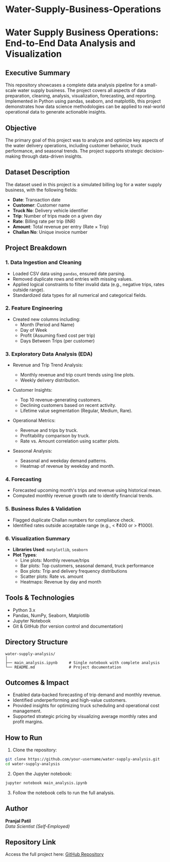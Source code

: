 # Water-Supply-Business-Operations

# Water Supply Business Operations: End-to-End Data Analysis and Visualization

## Executive Summary
This repository showcases a complete data analysis pipeline for a small-scale water supply business. The project covers all aspects of data preparation, cleaning, analysis, visualization, forecasting, and reporting. Implemented in Python using pandas, seaborn, and matplotlib, this project demonstrates how data science methodologies can be applied to real-world operational data to generate actionable insights.

## Objective
The primary goal of this project was to analyze and optimize key aspects of the water delivery operations, including customer behavior, truck performance, and seasonal trends. The project supports strategic decision-making through data-driven insights.

## Dataset Description
The dataset used in this project is a simulated billing log for a water supply business, with the following fields:

- **Date**: Transaction date
- **Customer**: Customer name
- **Truck No**: Delivery vehicle identifier
- **Trip**: Number of trips made on a given day
- **Rate**: Billing rate per trip (INR)
- **Amount**: Total revenue per entry (Rate × Trip)
- **Challan No**: Unique invoice number

## Project Breakdown

### 1. Data Ingestion and Cleaning
- Loaded CSV data using `pandas`, ensured date parsing.
- Removed duplicate rows and entries with missing values.
- Applied logical constraints to filter invalid data (e.g., negative trips, rates outside range).
- Standardized data types for all numerical and categorical fields.

### 2. Feature Engineering
- Created new columns including:
  - Month (Period and Name)
  - Day of Week
  - Profit (Assuming fixed cost per trip)
  - Days Between Trips (per customer)

### 3. Exploratory Data Analysis (EDA)
- Revenue and Trip Trend Analysis:
  - Monthly revenue and trip count trends using line plots.
  - Weekly delivery distribution.

- Customer Insights:
  - Top 10 revenue-generating customers.
  - Declining customers based on recent activity.
  - Lifetime value segmentation (Regular, Medium, Rare).

- Operational Metrics:
  - Revenue and trips by truck.
  - Profitability comparison by truck.
  - Rate vs. Amount correlation using scatter plots.

- Seasonal Analysis:
  - Seasonal and weekday demand patterns.
  - Heatmap of revenue by weekday and month.

### 4. Forecasting
- Forecasted upcoming month's trips and revenue using historical mean.
- Computed monthly revenue growth rate to identify financial trends.

### 5. Business Rules & Validation
- Flagged duplicate Challan numbers for compliance check.
- Identified rates outside acceptable range (e.g., < ₹400 or > ₹1000).

### 6. Visualization Summary
- **Libraries Used**: `matplotlib`, `seaborn`
- **Plot Types**:
  - Line plots: Monthly revenue/trips
  - Bar plots: Top customers, seasonal demand, truck performance
  - Box plots: Trip and delivery frequency distributions
  - Scatter plots: Rate vs. amount
  - Heatmaps: Revenue by day and month

## Tools & Technologies
- Python 3.x
- Pandas, NumPy, Seaborn, Matplotlib
- Jupyter Notebook
- Git & GitHub (for version control and documentation)

## Directory Structure
```
water-supply-analysis/
│
├── main_analysis.ipynb     # Single notebook with complete analysis
└── README.md               # Project documentation
```

## Outcomes & Impact
- Enabled data-backed forecasting of trip demand and monthly revenue.
- Identified underperforming and high-value customers.
- Provided insights for optimizing truck scheduling and operational cost management.
- Supported strategic pricing by visualizing average monthly rates and profit margins.

## How to Run
1. Clone the repository:
```bash
git clone https://github.com/your-username/water-supply-analysis.git
cd water-supply-analysis
```

2. Open the Jupyter notebook:
```bash
jupyter notebook main_analysis.ipynb
```

3. Follow the notebook cells to run the full analysis.

## Author
**Pranjal Patil**  
_Data Scientist (Self-Employed)_



## Repository Link
Access the full project here: [GitHub Repository](https://github.com/your-username/water-supply-analysis)


